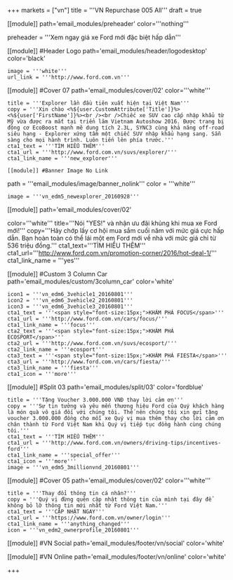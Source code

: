 +++
markets = ["vn"]
title = '''VN Repurchase 005 All'''
draft = true

[[module]]
path='email_modules/preheader'
color='''nothing'''

preheader = '''Xem ngay giá xe Ford mới đặc biệt hấp dẫn'''

[[module]] #Header Logo
path='email_modules/header/logodesktop'
color='black'

	image = '''white'''
	url_link = '''http://www.ford.com.vn'''

[[module]] #Cover 07
path='email_modules/cover/02'
color='''white'''

	title = '''Explorer lần đầu tiên xuất hiện tại Việt Nam'''
	copy = '''Xin chào <%${user.CustomAttribute['Title']}%> <%${user['FirstName']}%><br /><br />Chiếc xe SUV cao cấp nhập khẩu từ Mỹ vừa được ra mắt tại triển lãm Vietnam Autoshow 2016. Được trang bị động cơ EcoBoost mạnh mẽ dung tích 2.3L, SYNC3 cùng khả năng off-road siêu hạng - Explorer xứng tầm một chiếc SUV nhập khẩu hạng sang. Sẵn sàng cho mọi hành trình. Luôn tiến lên phía trước.'''
	cta1_text = '''TÌM HIỂU THÊM'''
	cta1_url = '''http://www.ford.com.vn/suvs/explorer/'''
	cta1_link_name = '''new_explorer'''
	
	[[module]] #Banner Image No Link
path = '''email_modules/image/banner_nolink'''
color = '''white'''

	image = '''vn_edm5_newexplorer_20160928''' 

[[module]]
path='email_modules/cover/02'

color='''white'''
title='''Nói "YES!" và nhận ưu đãi khủng khi mua xe Ford mới!'''
copy='''Hãy chớp lấy cơ hội mua sắm cuối năm với mức giá cực hấp dẫn. Bạn hoàn toàn có thể lái một em Ford mới về nhà với mức giá chỉ từ 536 triệu đồng.'''
cta1_text='''TÌM HIỂU THÊM'''
cta1_url='''http://www.ford.com.vn/promotion-corner/2016/hot-deal-1/'''
cta1_link_name = '''yes'''

[[module]] #Custom 3 Column Car
path='email_modules/custom/3column_car'
color='white'

	icon1 = '''vn_edm6_3vehicle1_20160801'''
	icon2 = '''vn_edm6_3vehicle2_20160801'''
	icon3 = '''vn_edm6_3vehicle3_20160801'''
	cta1_text = '''<span style="font-size:15px;">KHÁM PHÁ FOCUS</span>'''
	cta1_url = '''http://www.ford.com.vn/cars/focus/'''
	cta1_link_name = '''focus'''
	cta2_text = '''<span style="font-size:15px;">KHÁM PHÁ ECOSPORT</span>'''
	cta2_url = '''http://www.ford.com.vn/suvs/ecosport/'''
	cta2_link_name = '''ecosport'''
	cta3_text = '''<span style="font-size:15px;">KHÁM PHÁ FIESTA</span>'''
	cta3_url = '''http://www.ford.com.vn/cars/fiesta/'''
	cta3_link_name = '''fiesta'''
	cta1_icon = '''more''' 

[[module]] #Split 03
path='email_modules/split/03'
color='fordblue'

	title = '''Tặng Voucher 3.000.000 VNĐ thay lời cảm ơn'''
	copy = '''Sự tin tưởng và yêu mến thương hiệu Ford của Quý khách hàng là món quà vô giá đối với chúng tôi. Thế nên chúng tôi xin gửi tặng voucher 3.000.000 đồng cho mỗi xe Quý vị mua thêm thay cho lời cảm ơn chân thành từ Ford Việt Nam khi Quý vị tiếp tục đồng hành cùng chúng tôi.'''
	cta1_text = '''TÌM HIỂU THÊM'''
	cta1_url = '''http://www.ford.com.vn/owners/driving-tips/incentives-ford'''
	cta1_link_name = '''special_offer'''
	cta1_icon = '''more'''
	image = '''vn_edm5_3millionvnd_20160801'''

[[module]] #Cover 05
path='email_modules/cover/02'
color='''white'''

	title = '''Thay đổi thông tin cá nhân?'''
	copy = '''Quý vị đừng quên cập nhật thông tin của mình tại đây để không bỏ lỡ thông tin mới nhất từ Ford Việt Nam.'''
	cta1_text = '''CẬP NHẬT NGAY'''
	cta1_url = '''https://www.ford.com.vn/owner/login'''
	cta1_link_name = '''anything_changed'''
	icon = '''vn_edm2_ownerprofile_20160801'''

[[module]] #VN Social
path='email_modules/footer/vn/social'
color='white'

[[module]] #VN Online
path='email_modules/footer/vn/online'
color='white'


+++